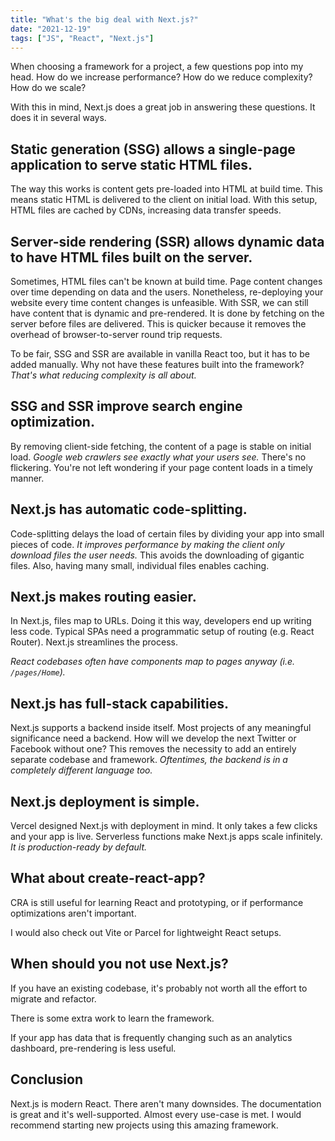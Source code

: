 ```yaml
---
title: "What's the big deal with Next.js?"
date: "2021-12-19"
tags: ["JS", "React", "Next.js"]
---
```


When choosing a framework for a project, a few questions pop into my head. How do we increase performance? How do we reduce complexity? How do we scale?

With this in mind, Next.js does a great job in answering these questions. It does it in several ways.

## Static generation (SSG) allows a single-page application to serve static HTML files.

The way this works is content gets pre-loaded into HTML at build time. This means static HTML is delivered to the client on initial load. With this setup, HTML files are cached by CDNs, increasing data transfer speeds.

## Server-side rendering (SSR) allows dynamic data to have HTML files built on the server.

Sometimes, HTML files can't be known at build time. Page content changes over time depending on data and the users. Nonetheless, re-deploying your website every time content changes is unfeasible. With SSR, we can still have content that is dynamic and pre-rendered. It is done by fetching on the server before files are delivered. This is quicker because it removes the overhead of browser-to-server round trip requests.

To be fair, SSG and SSR are available in vanilla React too, but it has to be added manually. Why not have these features built into the framework? _That's what reducing complexity is all about._

## SSG and SSR improve search engine optimization.

By removing client-side fetching, the content of a page is stable on initial load. _Google web crawlers see exactly what your users see._ There's no flickering. You're not left wondering if your page content loads in a timely manner.

## Next.js has automatic code-splitting.

Code-splitting delays the load of certain files by dividing your app into small pieces of code. _It improves performance by making the client only download files the user needs._ This avoids the downloading of gigantic files. Also, having many small, individual files enables caching.

## Next.js makes routing easier.

In Next.js, files map to URLs. Doing it this way, developers end up writing less code. Typical SPAs need a programmatic setup of routing (e.g. React Router). Next.js streamlines the process.

_React codebases often have components map to pages anyway (i.e. `/pages/Home`)._

## Next.js has full-stack capabilities.

Next.js supports a backend inside itself. Most projects of any meaningful significance need a backend. How will we develop the next Twitter or Facebook without one? This removes the necessity to add an entirely separate codebase and framework. _Oftentimes, the backend is in a completely different language too._

## Next.js deployment is simple.

Vercel designed Next.js with deployment in mind. It only takes a few clicks and your app is live. Serverless functions make Next.js apps scale infinitely. _It is production-ready by default._

## What about create-react-app?

CRA is still useful for learning React and prototyping, or if performance optimizations aren't important.

I would also check out Vite or Parcel for lightweight React setups.

## When should you not use Next.js?

If you have an existing codebase, it's probably not worth all the effort to migrate and refactor.

There is some extra work to learn the framework.

If your app has data that is frequently changing such as an analytics dashboard, pre-rendering is less useful.

## Conclusion

Next.js is modern React. There aren't many downsides. The documentation is great and it's well-supported. Almost every use-case is met. I would recommend starting new projects using this amazing framework.
